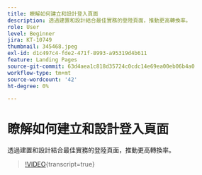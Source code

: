 ```yaml
---
title: 瞭解如何建立和設計登入頁面
description: 透過建置和設計結合最佳實務的登陸頁面，推動更高轉換率。
role: User
level: Beginner
jira: KT-10749
thumbnail: 345468.jpeg
exl-id: d1c497c4-fde2-471f-8993-a95319d4b611
feature: Landing Pages
source-git-commit: 63d4aea1c818d35724c0cdc14e69ea00eb06b4a0
workflow-type: tm+mt
source-wordcount: '42'
ht-degree: 0%

---
```


# 瞭解如何建立和設計登入頁面

透過建置和設計結合最佳實務的登陸頁面，推動更高轉換率。

>[!VIDEO](https://video.tv.adobe.com/v/345468/?quality=12&learn=on){transcript=true}
